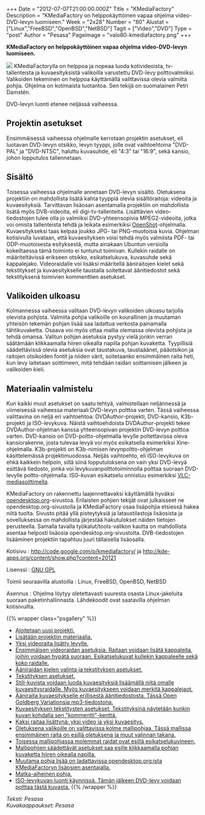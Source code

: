 +++
Date = "2012-07-07T21:00:00.000Z"
Title = "KMediaFactory"
Description = "KMediaFactory on helppokäyttöinen vapaa ohjelma video-DVD-levyn luomiseen."
Week = "2x28"
Number = "80"
Alustat = ["Linux","FreeBSD","OpenBSD","NetBSD"]
Tagit = ["Video","DVD"]
Type = "post"
Author = "Pesasa"
Pageimage = "valo80-kmediafactory.png"
+++


**KMediaFactory on helppokäyttöinen vapaa ohjelma video-DVD-levyn
luomiseen.**

![ ](/images/valo80-kmediafactory.png "fig:valo80-kmediafactory.png")
KMediaFactorylla on helppoa ja nopeaa luoda kotivideoista,
tv-tallenteista ja kuvaesityksistä valikoilla varustettu DVD-levy
polttovalmiiksi. Valikoiden tekeminen on helppoa käyttämällä
valittavissa olevia valmiita pohjia. Ohjelma on kotimaista tuotantoa.
Sen tekijä on suomalainen Petri Damstén.

DVD-levyn luonti etenee neljässä vaiheessa.

Projektin asetukset
-------------------

Ensimmäisessä vaiheessa ohjelmalle kerrotaan projektin asetukset, eli
luotavan DVD-levyn otsikko, levyn tyyppi, jolle ovat vaihtoehtoina
"DVD-PAL" ja "DVD-NTSC", haluttu kuvasuhde, eli "4:3" tai "16:9", sekä
kansio, johon lopputulos tallennetaan.

Sisältö
-------

Toisessa vaiheessa ohjelmalle annetaan DVD-levyn sisältö. Oletuksena
projektiin on mahdollista lisätä kahta tyyppiä olevia sisältöraitoja:
videoita ja kuvaesityksiä. Tarvittavan lisäosan asentamalla projektiin
on mahdollista lisätä myös DVB-videoita, eli digi-tv-tallenteita.
Lisättävien video-tiedostojen tulee olla jo valmiiksi DVD-yhteensopivia
MPEG2-videoita, jotka voi omista tallenteista tehdä ja leikata
esimerkiksi [OpenShot](OpenShot)-ohjelmalla. Kuvaesitykseksi
taas kelpaa joukko JPG- tai PNG-muotoisia kuvia. Ohjelman kotisivulla
luvataan, että kuvaesityksen voisi tehdä myös valmiista PDF- tai
ODP-muotoisesta esityksestä, mutta ainakaan Ubuntun versiolla
kokeiltaessa tämä toiminto ei tuntunut toimivan. Kullekin raidalle on
määriteltävissä erikseen otsikko, esikatselukuva, kuvasuhde sekä
kappalejako. Videoraidalle voi lisäksi määritellä ääniraitojen kielet
sekä tekstitykset ja kuvaesitykselle taustalla soitettavat äänitiedostot
sekä tekstityksenä toimivien kommenttien asetukset.

Valikoiden ulkoasu
------------------

Kolmannessa vaiheessa valitaan DVD-levyn valikoiden ulkoasu tarjolla
olevista pohjista. Valmiita pohjia valikoille on kourallinen ja muutaman
yhteisön tekemän pohjan lisää saa ladattua verkosta painamalla
tähtikuvaketta. Osaava voi myös ottaa mallia olemassa olevista pohjista
ja tehdä omansa. Valitun pohjan asetuksia pystyy vielä jonkin verran
säätämään klikkaamalla hiiren oikealla napilla pohjan kuvaketta.
Tyypillisiä säädettävissä olevia asetuksia ovat taustakuva, taustaäänet,
pääotsikon ja raitojen otsikoiden fontit ja niiden värit, soitetaanko
ensimmäinen raita heti, kun levy laitetaan soittimeen, mitä tehdään
raidan soittamisen jälkeen ja valikoiden kieli.

Materiaalin valmistelu
----------------------

Kun kaikki muut asetukset on saatu tehtyä, valmistellaan neljännessä ja
viimeisessä vaiheessa materiaali DVD-levyn polttoa varten. Tässä
vaiheessa valittavina on neljä eri vaihtoehtoa: DVDAuthor-projekti,
DVD-kansio, K3b-projekti ja ISO-levykuva. Näistä vaihtoehdoista
DVDAuthor-projekti tekee DVDAuthor-ohjelman kanssa yhteensopivan
projektin DVD-levyn polttoa varten. DVD-kansio on DVD-poltto-ohjelmalla
levylle poltettavissa oleva kansiorakenne, josta tulevaa levyä voi myös
esikatsella esimerkiksi Xine-ohjelmalla. K3b-projekti on K3b-nimisen
levynpoltto-ohjelman käsittelemässä projektimuodossa. Neljäs vaihtoehto,
eli ISO-levykuva on ehkä kaikkein helpoin, sillä siinä lopputuloksena on
vain yksi DVD-levyä esittävä tiedosto, jonka voi
levykuvanpolttotoiminnolla polttaa suoraan DVD-levylle
poltto-ohjelmalla. ISO-kuvan esikatselu onnistuu esimerkiksi
[VLC-mediasoittimella](VLC-mediasoitin).

KMediaFactory on rakennettu laajennettavaksi käyttämällä hyväksi
[opendesktop.org](http://opendesktop.org)-sivustoa. Erilaisten pohjien
tekijät ovat julkaisseet ne opendesktop.org-sivustolla ja KMediaFactory
osaa lisäpohjia etsiessä hakea niitä tuolta. Sivusto pitää yllä
pisteytyksiä ja lataustilastoja lisäosista ja sovelluksessa on
mahdollista järjestää hakutulokset näiden tietojen perusteella. Samalla
tavalla työkalut/tools-valikon kautta on mahdollista asentaa helposti
lisäosia opendesktop.org-sivustolta. DVB-tiedostojen lisääminen
projektiin tapahtuu juuri tällaisella lisäosalla.

Kotisivu
:   <http://code.google.com/p/kmediafactory/> ja
    <http://kde-apps.org/content/show.php?content=20121>

Lisenssi
:   [GNU GPL](GNU_GPL)

Toimii seuraavilla alustoilla
:   Linux, FreeBSD, OpenBSD, NetBSD

Asennus
:   Ohjelma löytyy oletettavasti suuresta osasta Linux-jakeluita suoraan
    paketinhallinnasta. Lähdekoodit ovat saatavilla ohjelman
    kotisivuilta.

{{% wrapper class="psgallery" %}}
-   [Aloitetaan uusi projekti.](/images/kmediafactory-1.png)
-   [Lisätään projektiin materiaalia.](/images/kmediafactory-2.png)
-   [Yksi videoraita lisätty levylle.](/images/kmediafactory-3.png)
-   [Ensimmäisen videoraidan asetuksia. Raitaan voidaan lisätä
    kappaleita, joihin voidaan hypätä suoraan. Esikatselukuvat kullekin
    kappaleelle sekä koko raidalle.](/images/kmediafactory-4.png)
-   [Ääniraidan kielen valinta ja tekstityksen
    asetukset.](/images/kmediafactory-5.png)
-   [Tekstityksen asetukset.](/images/kmediafactory-6.png)
-   [Still-kuvista voidaan luoda kuvaesityksiä lisäämällä niitä omalle
    kuvaesitysraidalle. Myös kuvaesitykseen voidaan merkitä
    kappalejaot.](/images/kmediafactory-7.png)
-   [Ääniraita kuvaesitykselle erillisestä äänitiedostosta. Tässä Open
    Goldberg Variationsia mp3-tiedostona.](/images/kmediafactory-8.png)
-   [Kuvaesityksen tekstitysten asetukset. Tekstityksinä näytetään
    kunkin kuvan kohdalla sen
    "kommentti"-kenttä.](/images/kmediafactory-9.png)
-   [Kaksi raitaa lisättynä: yksi video ja yksi
    kuvaesitys.](/images/kmediafactory-10.png)
-   [Oletuksena valikoille on valittavissa kolme mallipohjaa. Tässä
    mallissa ensimmäinen raita on esillä oletuksena ja muut valinnan
    takana.](/images/kmediafactory-11.png)
-   [Toisessa mallipohjassa molemmat raidat ovat esillä
    esikatselukuvineen.](/images/kmediafactory-12.png)
-   [Mallipohjien säädettävät asetukset saa esille klikkaamalla pohjan
    kuvaketta hiiren oikealla napilla.](/images/kmediafactory-13.png)
-   [Muutama pohja lisää on ladattavissa opendesktop.org:ista
    KMediaFactoryn lisäosien asentajalla.](/images/kmediafactory-14.png)
-   [Matka-aiheinen pohja.](/images/kmediafactory-15.png)
-   [ISO-levykuvan luonti käynnissä. Tämän jälkeen DVD-levy voidaan
    polttaa tästä kuvasta.](/images/kmediafactory-16.png)
{{% /wrapper %}}

*Teksti: Pesasa* <br />
*Kuvakaappaukset: Pesasa*

